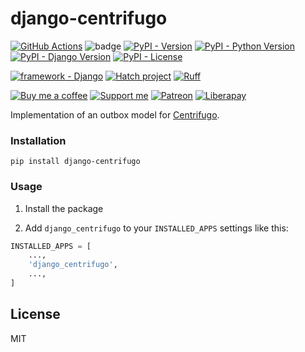 # django-centrifugo

[![GitHub Actions](https://github.com/pikhovkin/django-centrifugo/actions/workflows/tests.yaml/badge.svg)](https://github.com/pikhovkin/django-centrifugo/actions)
![badge](https://img.shields.io/endpoint?url=https://gist.githubusercontent.com/pikhovkin/dc6f561d32b4e4e6d6f05bfd59c4ffaf/raw/covbadge.json)
[![PyPI - Version](https://img.shields.io/pypi/v/django-centrifugo.svg)](https://pypi.org/project/django-centrifugo)
[![PyPI - Python Version](https://img.shields.io/pypi/pyversions/django-centrifugo.svg)](https://pypi.org/project/django-centrifugo)
[![PyPI - Django Version](https://img.shields.io/pypi/djversions/django-centrifugo.svg)](https://pypi.org/project/django-centrifugo)
[![PyPI - License](https://img.shields.io/pypi/l/django-centrifugo.svg)](./LICENSE)

[![framework - Django](https://img.shields.io/badge/framework-Django-0C3C26.svg)](https://www.djangoproject.com/)
[![Hatch project](https://img.shields.io/badge/%F0%9F%A5%9A-Hatch-4051b5.svg)](https://github.com/pypa/hatch)
[![Ruff](https://img.shields.io/endpoint?url=https://raw.githubusercontent.com/astral-sh/ruff/main/assets/badge/v2.json)](https://github.com/astral-sh/ruff)

[![Buy me a coffee](https://img.shields.io/badge/Buy%20me%20a%20coffee-FFDD00?logo=buy-me-a-coffee&logoColor=black)](https://www.buymeacoffee.com/pikhovkin)
[![Support me](https://img.shields.io/badge/Support%20me-F16061?logo=ko-fi&logoColor=white&labelColor=F16061)](https://ko-fi.com/pikhovkin)
[![Patreon](https://img.shields.io/badge/Patreon-F96854?logo=patreon)](https://patreon.com/pikhovkin)
[![Liberapay](https://img.shields.io/badge/Liberapay-F6C915?logo=liberapay&logoColor=black)](https://liberapay.com/pikhovkin)

Implementation of an outbox model for [Centrifugo](https://centrifugal.dev/docs/tutorial/outbox_cdc).

### Installation

```console
pip install django-centrifugo
```

### Usage

1. Install the package

2. Add `django_centrifugo` to your `INSTALLED_APPS` settings like this:

```python
INSTALLED_APPS = [
    ...,
    'django_centrifugo',
    ...,
]
```

## License

MIT
